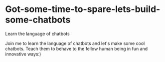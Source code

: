 # Got-some-time-to-spare-lets-build-some-chatbots
Learn the language of chatbots

Join me to learn the language of chatbots and let's make some cool chatbots.
Teach them to behave to the fellow human being in fun and innovative ways:)
